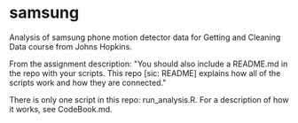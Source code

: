 samsung
=======

Analysis of samsung phone motion detector data for Getting and Cleaning Data course from Johns Hopkins.

From the assignment description: "You should also include a README.md in the repo with your scripts.  This repo [sic: README] explains how all of the scripts work and how they are connected."

There is only one script in this repo: run_analysis.R.
For a description of how it works, see CodeBook.md.
